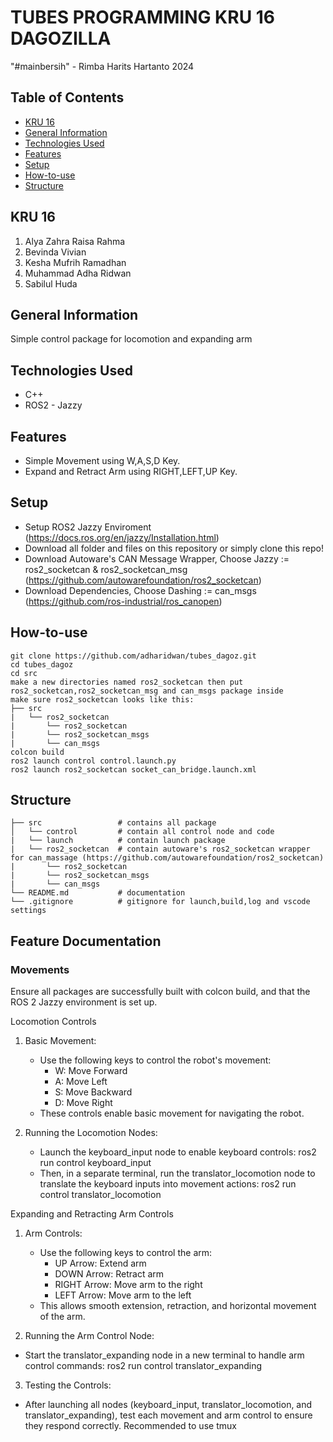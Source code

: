 # TUBES PROGRAMMING KRU 16 DAGOZILLA

"#mainbersih" - Rimba Harits Hartanto 2024

## Table of Contents

- [KRU 16](#kru-16)
- [General Information](#general-information)
- [Technologies Used](#technologies-used)
- [Features](#features)
- [Setup](#setup)
- [How-to-use](#how-to-use)
- [Structure](#structure)

## KRU 16

1. Alya Zahra Raisa Rahma
2. Bevinda Vivian
3. Kesha Mufrih Ramadhan
4. Muhammad Adha Ridwan
5. Sabilul Huda 

## General Information

Simple control package for locomotion and expanding arm 

## Technologies Used

- C++
- ROS2 - Jazzy

## Features

- Simple Movement using  W,A,S,D Key.
- Expand and Retract Arm using RIGHT,LEFT,UP Key.

## Setup

- Setup ROS2 Jazzy Enviroment (https://docs.ros.org/en/jazzy/Installation.html)
- Download all folder and files on this repository or simply clone this repo!
- Download Autoware's CAN Message Wrapper, Choose Jazzy := ros2_socketcan & ros2_socketcan_msg (https://github.com/autowarefoundation/ros2_socketcan)
- Download Dependencies, Choose Dashing := can_msgs (https://github.com/ros-industrial/ros_canopen)

## How-to-use

    git clone https://github.com/adharidwan/tubes_dagoz.git
    cd tubes_dagoz
    cd src
    make a new directories named ros2_socketcan then put ros2_socketcan,ros2_socketcan_msg and can_msgs package inside
    make sure ros2_socketcan looks like this:
    ├── src              
    |   └── ros2_socketcan  
    |       └── ros2_socketcan
    |       └── ros2_socketcan_msgs
    |       └── can_msgs
    colcon build
    ros2 launch control control.launch.py
    ros2 launch ros2_socketcan socket_can_bridge.launch.xml

## Structure

```
├── src                 # contains all package
│   └── control         # contain all control node and code    
|   └── launch          # contain launch package 
|   └── ros2_socketcan  # contain autoware's ros2_socketcan wrapper for can_massage (https://github.com/autowarefoundation/ros2_socketcan)
|       └── ros2_socketcan
|       └── ros2_socketcan_msgs
|       └── can_msgs
└── README.md           # documentation
└── .gitignore          # gitignore for launch,build,log and vscode settings
```

## Feature Documentation

### Movements

Ensure all packages are successfully built with colcon build, and that the ROS 2 Jazzy environment is set up.

Locomotion Controls
 1. Basic Movement:

    - Use the following keys to control the robot's movement:
      - W: Move Forward
      - A: Move Left
      - S: Move Backward
      - D: Move Right
    - These controls enable basic movement for navigating the robot.
    
2. Running the Locomotion Nodes:
    - Launch the keyboard_input node to enable keyboard controls:
        ros2 run control keyboard_input
    - Then, in a separate terminal, run the translator_locomotion node to translate the keyboard inputs         into movement actions:
        ros2 run control translator_locomotion
   
Expanding and Retracting Arm Controls
1. Arm Controls:

    - Use the following keys to control the arm:
      - UP Arrow: Extend arm
      - DOWN Arrow: Retract arm
      - RIGHT Arrow: Move arm to the right
      - LEFT Arrow: Move arm to the left
    - This allows smooth extension, retraction, and horizontal movement of the arm.

2. Running the Arm Control Node:

- Start the translator_expanding node in a new terminal to handle arm control commands:
      ros2 run control translator_expanding
  
3. Testing the Controls:

- After launching all nodes (keyboard_input, translator_locomotion, and translator_expanding), test each movement and arm control to ensure they respond correctly. Recommended to use tmux

